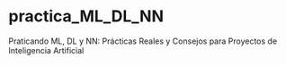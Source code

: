 # practica_ML_DL_NN
Praticando ML, DL y NN: Prácticas Reales y Consejos para Proyectos de Inteligencia Artificial
